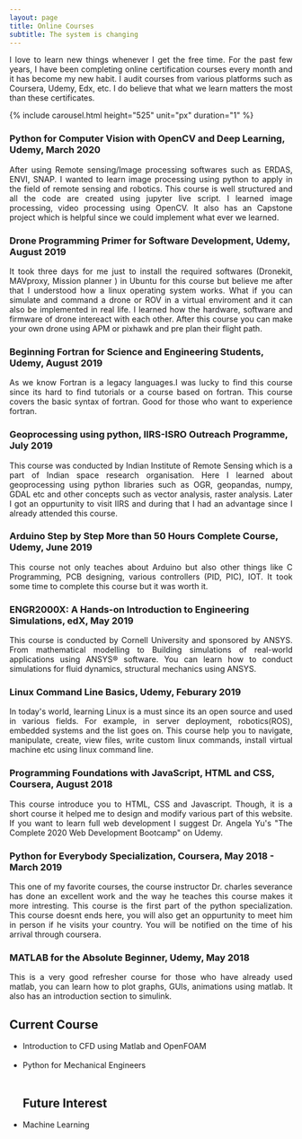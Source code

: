 ```yaml
---
layout: page
title: Online Courses
subtitle: The system is changing
---
```

<p align="justify">I love to learn new things whenever I get the free time. For the past few years, I have been completing online certification courses every month and it has become my new habit. I audit courses from various platforms such as Coursera, Udemy, Edx, etc. I do believe that what we learn matters the most than these certificates.</p>

   {% include carousel.html height="525" unit="px" duration="1" %}



<h3> Python for Computer Vision with OpenCV and Deep Learning, Udemy, March 2020</h3>

<p align="justify">After using Remote sensing/Image processing softwares such as ERDAS, ENVI, SNAP. I wanted to learn image processing using python to apply in the field of remote sensing and robotics.  This course is well structured and all the code are created using jupyter live script. I learned image processing, video processing using OpenCV. It also has an Capstone project which is helpful since we could implement what ever we learned.</p>


<h3> Drone Programming Primer for Software Development, Udemy, August 2019</h3>

<p align="justify">It took three days for me just to install the required softwares (Dronekit, MAVproxy, Mission planner ) in Ubuntu for this course but believe me after that I understood how a linux operating system works. What if you can simulate and command a drone or ROV in a virtual enviroment and it can also be implemented in real life. I learned how the hardware, software and firmware of drone intereact with each other. After this course you can make your own drone using APM or pixhawk and pre plan their flight path. </p>

<h3> Beginning Fortran for Science and Engineering Students, Udemy, August 2019</h3>

<p align="justify">As we know Fortran is a legacy languages.I was lucky to find this course since  its hard to find tutorials or a course based on fortran. This course covers the basic syntax  of fortran. Good for those who want to experience fortran.</p>

<h3>  Geoprocessing using python, IIRS-ISRO Outreach Programme, July 2019 </h3>

<p align="justify">This course was conducted by Indian Institute of Remote Sensing which is a part of Indian space research organisation. Here I learned about geoprocessing using python libraries such as OGR, geopandas, numpy, GDAL etc and other concepts such as vector analysis, raster analysis. Later I got an oppurtunity to visit IIRS and during that I had an advantage since I already attended this course.</p>

<h3> Arduino Step by Step More than 50 Hours Complete Course, Udemy, June 2019 </h3>

<p align="justify">This course not only teaches about Arduino but also other things like C Programming, PCB designing, various controllers (PID, PIC), IOT. It took some time to complete this course but it was worth it.</p>

<h3> ENGR2000X: A Hands-on Introduction to Engineering Simulations, edX, May 2019 </h3>

<p align="justify">This course is conducted by Cornell University and sponsored by ANSYS. From mathematical modelling to Building simulations of real-world applications using ANSYS® software. You can learn how to conduct simulations for fluid dynamics, structural mechanics using ANSYS.</p>

<h3> Linux Command Line Basics, Udemy, Feburary 2019 </h3>

<p align="justify">In today's world, learning Linux is a must since its an open source and used in various fields. For example, in server deployment, robotics(ROS), embedded systems and the list goes on. This course help you to navigate, manipulate, create, view files, write custom linux commands, install virtual machine etc using linux command line.</p>

<h3> Programming Foundations with JavaScript, HTML and CSS, Coursera, August 2018 </h3>

<p align="justify">This course introduce you to HTML, CSS and Javascript. Though, it is a short course it helped me to design and modify various part of this website. If you want to learn full web development I suggest Dr. Angela Yu's "The Complete 2020 Web Development Bootcamp" on Udemy.<p>
	
<h3> Python for Everybody Specialization, Coursera, May 2018 - March 2019 </h3>

<p align="justify">This one of my favorite courses, the course instructor Dr. charles severance has done an excellent work and 
the way he teaches this course makes it more intresting. This course is the first part of the python specialization. This course
doesnt ends here, you will also get an oppurtunity to meet him in person if he visits your country. You will be notified on the time of 
his arrival through coursera.</p>

<h3> MATLAB for the Absolute Beginner, Udemy, May 2018 </h3>

<p align="justify">This is a very good refresher course for those who have already used matlab, you can learn
how to plot graphs, GUIs, animations using matlab. It also has an introduction section to simulink.</p>
   
	

	
<h2>Current Course</h2>
<ul> 
<li>Introduction to CFD using Matlab and OpenFOAM</li><br>
<li>Python for Mechanical Engineers</li><br>
</ul>  
<ul>  
<h2> Future Interest</h2>

<li> Machine Learning</li>



